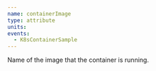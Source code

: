 ```yaml
---
name: containerImage
type: attribute
units:
events:
  - K8sContainerSample
---
```


Name of the image that the container is running.